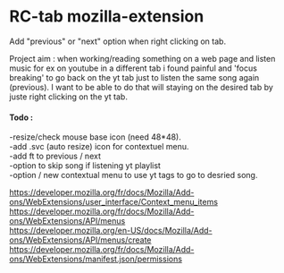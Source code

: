 # RC-tab mozilla-extension
  
Add "previous" or "next" option when right clicking on tab.  

Project aim : when working/reading something on a web page and listen music for ex on youtube in a different tab i found painful and 'focus breaking' to go back on the yt tab just to listen the same song again (previous). I want to be able to do that will staying on the desired tab by juste right clicking on the yt tab.

#### Todo :  
-resize/check mouse base icon (need 48*48).  
-add .svc (auto resize) icon for contextuel menu.  
-add ft to previous / next  
-option to skip song if listening yt playlist   
-option / new contextual menu to use yt tags to go to desried song.  
  
https://developer.mozilla.org/fr/docs/Mozilla/Add-ons/WebExtensions/user_interface/Context_menu_items  
https://developer.mozilla.org/fr/docs/Mozilla/Add-ons/WebExtensions/API/menus  
https://developer.mozilla.org/en-US/docs/Mozilla/Add-ons/WebExtensions/API/menus/create  
https://developer.mozilla.org/fr/docs/Mozilla/Add-ons/WebExtensions/manifest.json/permissions  
